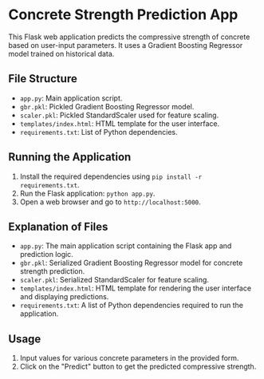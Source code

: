 # Concrete Strength Prediction App

This Flask web application predicts the compressive strength of concrete based on user-input parameters. It uses a Gradient Boosting Regressor model trained on historical data.

## File Structure

- `app.py`: Main application script.
- `gbr.pkl`: Pickled Gradient Boosting Regressor model.
- `scaler.pkl`: Pickled StandardScaler used for feature scaling.
- `templates/index.html`: HTML template for the user interface.
- `requirements.txt`: List of Python dependencies.

## Running the Application

1. Install the required dependencies using `pip install -r requirements.txt`.
2. Run the Flask application: `python app.py`.
3. Open a web browser and go to `http://localhost:5000`.

## Explanation of Files

- `app.py`: The main application script containing the Flask app and prediction logic.
- `gbr.pkl`: Serialized Gradient Boosting Regressor model for concrete strength prediction.
- `scaler.pkl`: Serialized StandardScaler for feature scaling.
- `templates/index.html`: HTML template for rendering the user interface and displaying predictions.
- `requirements.txt`: A list of Python dependencies required to run the application.

## Usage

1. Input values for various concrete parameters in the provided form.
2. Click on the "Predict" button to get the predicted compressive strength.
